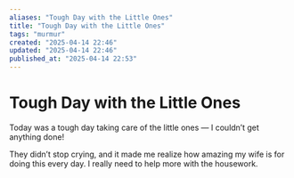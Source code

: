 ```yaml
---
aliases: "Tough Day with the Little Ones"
title: "Tough Day with the Little Ones"
tags: "murmur"
created: "2025-04-14 22:46"
updated: "2025-04-14 22:46"
published_at: "2025-04-14 22:53"
---
```


# Tough Day with the Little Ones

Today was a tough day taking care of the little ones — I couldn’t get anything done!

They didn’t stop crying, and it made me realize how amazing my wife is for doing this every day. I really need to help more with the housework.
